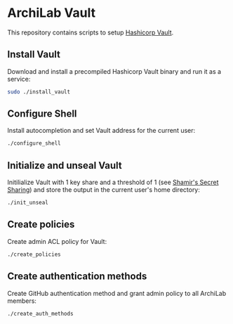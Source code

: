 # ArchiLab Vault

This repository contains scripts to setup
[Hashicorp Vault](https://www.vaultproject.io/).

## Install Vault

Download and install a precompiled Hashicorp Vault binary and run it as a
service:

```bash
sudo ./install_vault
```

## Configure Shell

Install autocompletion and set Vault address for the current user:

```bash
./configure_shell
```

## Initialize and unseal Vault

Initilialize Vault with 1 key share and a threshold of 1 (see
[Shamir's Secret Sharing](https://en.wikipedia.org/wiki/Shamir%27s_Secret_Sharing))
and store the output in the current user's home directory:

```bash
./init_unseal
```

## Create policies

Create admin ACL policy for Vault:

```bash
./create_policies
```

## Create authentication methods

Create GitHub authentication method and grant admin policy to all ArchiLab members:

```bash
./create_auth_methods
```
